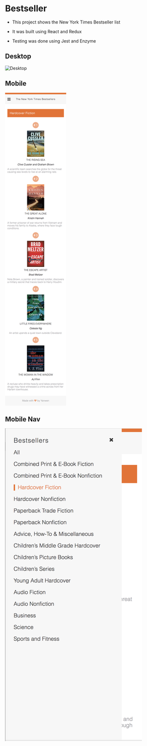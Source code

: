 # Bestseller

* This project shows the New York Times Bestseller list

* It was built using React and Redux

* Testing was done using Jest and Enzyme

## Desktop
![Desktop](bestseller-desktop.png)

## Mobile
![Mobile](bestseller-mobile.png)

## Mobile Nav
![Mobile Nav](bestseller-mobile-nav.png)
